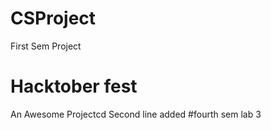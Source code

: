 # CSProject
First Sem Project
# Hacktober fest
An Awesome Projectcd
Second line added
#fourth sem lab 3
